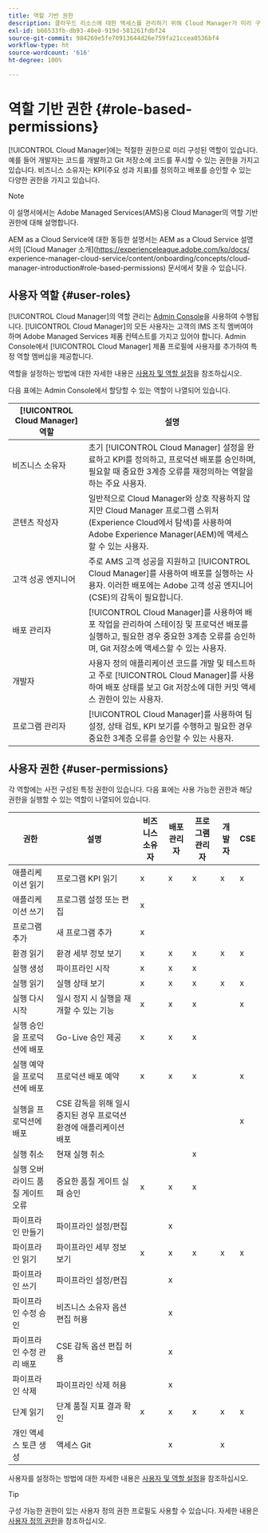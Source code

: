 ```yaml
---
title: 역할 기반 권한
description: 클라우드 리소스에 대한 액세스를 관리하기 위해 Cloud Manager가 미리 구성한 역할 기반 사용 권한에 대해 알아보십시오.
exl-id: b66533fb-db93-40e8-919d-581261fdbf24
source-git-commit: 984269e5fe70913644d26e759fa21ccea0536bf4
workflow-type: ht
source-wordcount: '616'
ht-degree: 100%

---
```



# 역할 기반 권한 {#role-based-permissions}

[!UICONTROL Cloud Manager]에는 적절한 권한으로 미리 구성된 역할이 있습니다. 예를 들어 개발자는 코드를 개발하고 Git 저장소에 코드를 푸시할 수 있는 권한을 가지고 있습니다. 비즈니스 소유자는 KPI(주요 성과 지표)를 정의하고 배포를 승인할 수 있는 다양한 권한을 가지고 있습니다.

>[!NOTE]
>
>이 설명서에서는 Adobe Managed Services(AMS)용 Cloud Manager의 역할 기반 권한에 대해 설명합니다.
>
>AEM as a Cloud Service에 대한 동등한 설명서는 AEM as a Cloud Service 설명서의 [Cloud Manager 소개](https://experienceleague.adobe.com/ko/docs/ experience-manager-cloud-service/content/onboarding/concepts/cloud-manager-introduction#role-based-permissions) 문서에서 찾을 수 있습니다.

## 사용자 역할 {#user-roles}

[!UICONTROL Cloud Manager]의 역할 관리는 [Admin Console](https://helpx.adobe.com/kr/enterprise/using/admin-console.html)을 사용하여 수행됩니다. [!UICONTROL Cloud Manager]의 모든 사용자는 고객의 IMS 조직 멤버여야 하며 Adobe Managed Services 제품 컨텍스트를 가지고 있어야 합니다. Admin Console에서 [!UICONTROL Cloud Manager] 제품 프로필에 사용자를 추가하여 특정 역할 멤버십을 제공합니다.

역할을 설정하는 방법에 대한 자세한 내용은 [사용자 및 역할 설정](/help/requirements/users-and-roles.md)을 참조하십시오.

다음 표에는 Admin Console에서 할당할 수 있는 역할이 나열되어 있습니다.

| [!UICONTROL Cloud Manager] 역할 | 설명 |
|---|---|
| 비즈니스 소유자 | 초기 [!UICONTROL Cloud Manager] 설정을 완료하고 KPI를 정의하고, 프로덕션 배포를 승인하며, 필요할 때 중요한 3계층 오류를 재정의하는 역할을 하는 주요 사용자. |
| 콘텐츠 작성자 | 일반적으로 Cloud Manager와 상호 작용하지 않지만 Cloud Manager 프로그램 스위처(Experience Cloud에서 탐색)를 사용하여 Adobe Experience Manager(AEM)에 액세스할 수 있는 사용자. |
| 고객 성공 엔지니어 | 주로 AMS 고객 성공을 지원하고 [!UICONTROL Cloud Manager]를 사용하여 배포를 실행하는 사용자. 이러한 배포에는 Adobe 고객 성공 엔지니어(CSE)의 감독이 필요합니다. |
| 배포 관리자 | [!UICONTROL Cloud Manager]를 사용하여 배포 작업을 관리하여 스테이징 및 프로덕션 배포를 실행하고, 필요한 경우 중요한 3계층 오류를 승인하며, Git 저장소에 액세스할 수 있는 사용자. |
| 개발자 | 사용자 정의 애플리케이션 코드를 개발 및 테스트하고 주로 [!UICONTROL Cloud Manager]를 사용하여 배포 상태를 보고 Git 저장소에 대한 커밋 액세스 권한이 있는 사용자. |
| 프로그램 관리자 | [!UICONTROL Cloud Manager]를 사용하여 팀 설정, 상태 검토, KPI 보기를 수행하고 필요한 경우 중요한 3계층 오류를 승인할 수 있는 사용자. |

## 사용자 권한 {#user-permissions}

각 역할에는 사전 구성된 특정 권한이 있습니다. 다음 표에는 사용 가능한 권한과 해당 권한을 실행할 수 있는 역할이 나열되어 있습니다.

| 권한 | 설명 | 비즈니스 소유자 | 배포 관리자 | 프로그램 관리자 | 개발자 | CSE |
| --- | --- | --- | --- | --- | --- | --- |
| 애플리케이션 읽기 | 프로그램 KPI 읽기 | x | x | x | x | x |
| 애플리케이션 쓰기 | 프로그램 설정 또는 편집 | x | | | | |
| 프로그램 추가 | 새 프로그램 추가 | x | | | | |
| 환경 읽기 | 환경 세부 정보 보기 | x | x | x | x | x |
| 실행 생성 | 파이프라인 시작 | x | x | x | | |
| 실행 읽기 | 실행 상태 보기 | x | x | x | x | x |
| 실행 다시 시작 | 일시 정지 시 실행을 재개할 수 있는 기능 | x | x | x | | x |
| 실행 승인을 프로덕션에 배포 | Go-Live 승인 제공 | x | x | x | | |
| 실행 예약을 프로덕션에 배포 | 프로덕션 배포 예약 | x | x | x | | x |
| 실행을 프로덕션에 배포 | CSE 감독을 위해 일시 중지된 경우 프로덕션 환경에 애플리케이션 배포 | | | | | x |
| 실행 취소 | 현재 실행 취소 | | | x | | |
| 실행 오버라이드 품질 게이트 오류 | 중요한 품질 게이트 실패 승인 | x | x | x | | |
| 파이프라인 만들기 | 파이프라인 설정/편집 | | x | | | |
| 파이프라인 읽기 | 파이프라인 세부 정보 보기 | x | x | x | x | x |
| 파이프라인 쓰기 | 파이프라인 설정/편집 | | x | | | |
| 파이프라인 수정 승인 | 비즈니스 소유자 옵션 편집 허용 | | x | | | |
| 파이프라인 수정 관리 배포 | CSE 감독 옵션 편집 허용 | | x | | | |
| 파이프라인 삭제 | 파이프라인 삭제 허용 | | x | | | |
| 단계 읽기 | 단계 품질 지표 결과 확인 | x | x | x | x | x |
| 개인 액세스 토큰 생성 | 액세스 Git | | x | | x | |

사용자를 설정하는 방법에 대한 자세한 내용은 [사용자 및 역할 설정](/help/requirements/users-and-roles.md)을 참조하십시오.

>[!TIP]
>
>구성 가능한 권한이 있는 사용자 정의 권한 프로필도 사용할 수 있습니다. 자세한 내용은 [사용자 정의 권한](/help/using/custom-permissions.md)을 참조하십시오.
